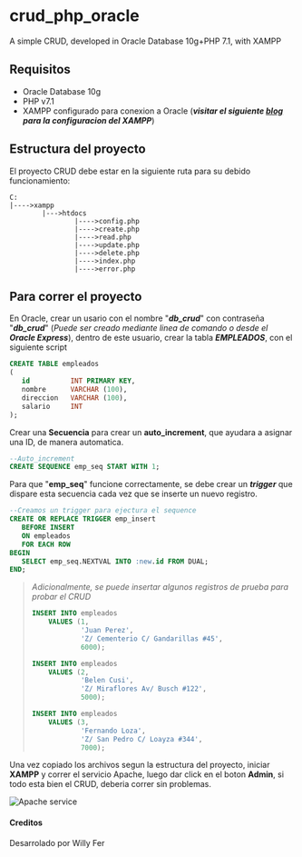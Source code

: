 # crud_php_oracle
A simple CRUD, developed in Oracle Database 10g+PHP 7.1, with XAMPP
## Requisitos

* Oracle Database 10g
* PHP v7.1
* XAMPP configurado para conexion a Oracle (***visitar el siguiente [blog](https://inf272db.blogspot.com/2021/11/crud-php-oracle-xampp.html) para la configuracion del XAMPP***)

## Estructura del proyecto

El proyecto CRUD debe estar en la siguiente ruta para su debido funcionamiento:

```
C:
|---->xampp
        |--->htdocs
                |---->config.php
                |---->create.php
                |---->read.php
                |---->update.php
                |---->delete.php
                |---->index.php
                |---->error.php
```
## Para correr el proyecto
En Oracle, crear un usario con el nombre "***db_crud***" con contraseña "***db_crud***" (_Puede ser creado mediante linea de comando o desde el **Oracle Express**_), dentro de este usuario, crear la tabla ***EMPLEADOS***, con el siguiente script

```sql
CREATE TABLE empleados
(
   id          INT PRIMARY KEY,
   nombre      VARCHAR (100),
   direccion   VARCHAR (100),
   salario     INT
);
```
Crear una **Secuencia** para crear un **auto_increment**, que ayudara a asignar una ID, de manera automatica.
```sql
--Auto_increment
CREATE SEQUENCE emp_seq START WITH 1;
```
Para que "**emp_seq**" funcione correctamente, se debe crear un **_trigger_** que dispare esta secuencia cada vez que se inserte un nuevo registro.
```sql
--Creamos un trigger para ejectura el sequence
CREATE OR REPLACE TRIGGER emp_insert
   BEFORE INSERT
   ON empleados
   FOR EACH ROW
BEGIN
   SELECT emp_seq.NEXTVAL INTO :new.id FROM DUAL;
END;
```
> _Adicionalmente, se puede insertar algunos registros de prueba para probar el CRUD_
> ```sql
> INSERT INTO empleados
>     VALUES (1,
>             'Juan Perez',
>             'Z/ Cementerio C/ Gandarillas #45',
>             6000);
>
>INSERT INTO empleados
>     VALUES (2,
>             'Belen Cusi',
>             'Z/ Miraflores Av/ Busch #122',
>             5000);
>
>INSERT INTO empleados
>     VALUES (3,
>             'Fernando Loza',
>             'Z/ San Pedro C/ Loayza #344',
>             7000);
> ```

Una vez copiado los archivos segun la estructura del proyecto, iniciar **XAMPP** y correr el servicio Apache, luego dar click en el boton **Admin**, si todo esta bien el CRUD, deberia correr sin problemas.

![Apache service](https://user-images.githubusercontent.com/53346419/140339185-44f04634-746c-483c-b6d2-bcd89a29cddf.png)

#### Creditos

Desarrolado por Willy Fer
